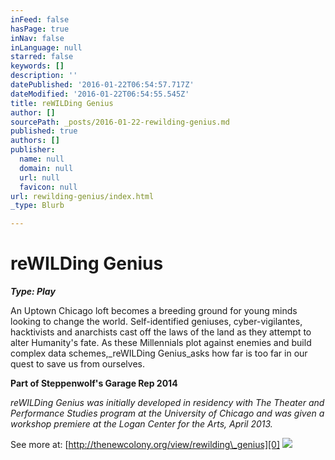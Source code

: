 ```yaml
---
inFeed: false
hasPage: true
inNav: false
inLanguage: null
starred: false
keywords: []
description: ''
datePublished: '2016-01-22T06:54:57.717Z'
dateModified: '2016-01-22T06:54:55.545Z'
title: reWILDing Genius
author: []
sourcePath: _posts/2016-01-22-rewilding-genius.md
published: true
authors: []
publisher:
  name: null
  domain: null
  url: null
  favicon: null
url: rewilding-genius/index.html
_type: Blurb

---
```

# reWILDing Genius

**_Type: Play_**

An Uptown Chicago loft becomes a breeding ground for young minds looking to change the world. Self-identified geniuses, cyber-vigilantes, hacktivists and anarchists cast off the laws of the land as they attempt to alter Humanity's fate. As these Millennials plot against enemies and build complex data schemes,_reWILDing Genius_asks how far is too far in our quest to save us from ourselves.

**Part of Steppenwolf's Garage Rep 2014**

_reWILDing Genius was initially developed in residency with The Theater and Performance Studies program at the University of Chicago and was given a workshop premiere at the Logan Center for the Arts, April 2013\._

See more at: [http://thenewcolony.org/view/rewilding\_genius][0]
![](https://s3-us-west-2.amazonaws.com/the-grid-img/p/1576866be0d4646fa0ce4d7a404036883264a2f6.png)

[0]: http://thenewcolony.org/view/rewilding_genius